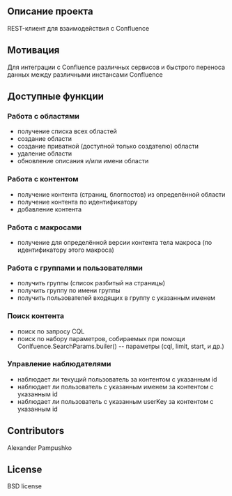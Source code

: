 ## Описание проекта
 
REST-клиент для взаимодействия с Confluence
 
## Мотивация
 
Для интеграции с Confluence различных сервисов и быстрого переноса данных между различными инстансами Confluence

## Доступные функции
### Работа с областями
* получение списка всех областей
* создание области
* создание приватной (доступной только создателю) области
* удаление области
* обновление описания и/или имени области
### Работа с контентом
* получение контента (страниц, блогпостов) из определённой области
* получение контента по идентификатору
* добавление контента
### Работа с макросами
* получение для определённой версии контента тела макроса (по идентификатору этого макроса)
### Работа с группами и пользователями
* получить группы (список разбитый на страницы)
* получить группу по имени группы
* получить пользователей входящих в группу с указанным именем
### Поиск контента
* поиск по запросу CQL
* поиск по набору параметров, собираемых при помощи Conlfuence.SearchParams.builer() -- параметры (cql, limit, start, и др.)
### Управление наблюдателями
* наблюдает ли текущий пользователь за контентом с указанным id
* наблюдает ли пользователь с указанным именем за контентом с указанным id
* наблюдает ли пользователь с указанным userKey за контентом с указанным id
 
## Contributors
 
Alexander Pampushko
 
## License
 
BSD license